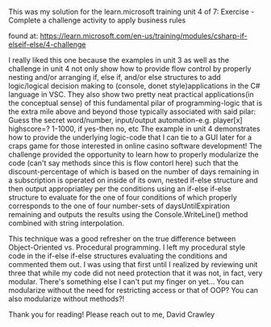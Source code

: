 This was my solution for the learn.microsoft training unit 4 of 7: Exercise - Complete a challenge activity to apply business rules 

found at: https://learn.microsoft.com/en-us/training/modules/csharp-if-elseif-else/4-challenge

I really liked this one because the examples in unit 3 as well as the challenge in unit 4 not only show how to provide flow control by properly nesting and/or arranging if, else if, and/or else structures to add 
logic/logical decision making to (console, donet style)applications in the C# language in VSC. They also show two pretty neat practical applications(in the conceptual sense) of this fundamental pilar of 
programming-logic that is the extra mile above and beyond those typically associated with said pilar: Guess the secret word/number, input/output automation-e.g. player[x] highscore=? 1-1000, if yes-then no, etc
The example in unit 4 demonstrates how to provide the underlying logic-code that I can tie to a GUI later for a craps game for those interested in online casino software development! 
The challenge provided the opportunity to learn how to properly modularize the code (can't say methods since this is flow contorl here) such that the discount-percentage of which is based on 
the number of days remaining in a subscription is operated on inside of its own, nested if-else structure and then output appropriatley per the conditions using 
an if-else if-else structure to evaluate for the one of four conditions of which properly corresponds to the one of four number-sets of daysUntilExpiration remaining and outputs the results using the 
Console.WriteLine() method combined with string interpolation. 

This technique was a good refresher on the true difference between Object-Oriented vs. Procedural programming. I left my procedural style code in the if-else if-else structures evaluating the 
conditions and commented them out. I was using that first until I realized by reviewing unit three that while my code did not need protection that it was not, in fact, very modular. There's something 
else I can't put my finger on yet...
You can modularize without the need for restricting access or that of OOP? You can also modularize without methods?!

Thank you for reading! Please reach out to me,
David Crawley

